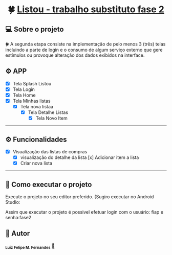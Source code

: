 

<h1 align="center">
     🍀 <a href="#" alt="Listou Substituto Fase 2">Listou - trabalho substituto fase 2</a>
</h1>

## 💻 Sobre o projeto

🍀 A segunda etapa consiste na implementação de pelo menos 3 (três) telas incluindo a parte de login e o consumo de algum serviço externo que gere estímulos ou provoque alteração dos dados exibidos na interface.

 
## ⚙️ APP

- [x] Tela Splash Listou 
- [x] Tela Login
- [x] Tela Home
- [x] Tela Minhas listas
  - [x] Tela nova listaa
    - [x] Tela Detalhe Listas
      - [x] Tela Novo Item

---

## ⚙️ Funcionalidades

- [x] Visualização das listas de compras
  - [x] visualização do detalhe da lista
     [x] Adicionar item a lista
  - [x] Criar nova lista
---


## 🚀 Como executar o projeto


Execute o projeto no seu editor preferido. (Sugiro executar no Android Studio:

Assim que executar o projeto é possivel efetuar login com o usuário: fiap e senha:fase2


## 🦸 Autor


 <sub><b>Luiz Felipe M. Fernandes</b></sub></a> <a href="https://www.linkedin.com/in/luizffernandes/" title="lzfrnds">🚀</a>
 
